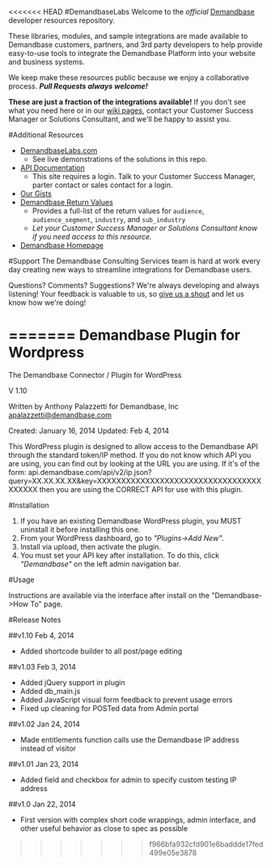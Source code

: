 <<<<<<< HEAD
#DemandbaseLabs
Welcome to the *official* [Demandbase](http://www.demandbase.com) developer resources repository.

These libraries, modules, and sample integrations are made available to Demandbase customers, partners, and 3rd party developers to help provide easy-to-use tools to integrate the Demandbase Platform into your website and business systems.

We keep make these resources public because we enjoy a collaborative process. ***Pull Requests always welcome!***

**These are just a fraction of the integrations available!** If you don't see what you need here or in our [wiki pages](http://demandbaselabs.com/docs), contact your Customer Success Manager or Solutions Consultant, and we'll be happy to assist you.

#Additional Resources
* [DemandbaseLabs.com](http://www.demandbaselabs.com)
  * See live demonstrations of the solutions in this repo.
* [API Documentation](http://demandbaselabs.com/docs/wiki/index.php?title=Demandbase_API_Documentation)
  * This site requires a login.  Talk to your Customer Success Manager, parter contact or sales contact for a login.
* [Our Gists](https://gist.github.com/demandbaselabs)
* [Demandbase Return Values](https://github.com/demandbaselabs/demandbase_return_values)
  * Provides a full-list of the return values for `audience`, `audience_segment`, `industry`, and `sub_industry`
  * *Let your Customer Success Manager or Solutions Consultant know if you need access to this resource.*
* [Demandbase Homepage](http://www.demandbase.com)

#Support
The Demandbase Consulting Services team is hard at work every day creating new ways to streamline integrations for Demandbase users.  

Questions?  Comments?  Suggestions?  We're always developing and always listening!  Your feedback is valuable to us, so [give us a shout](mailto:support@demandbase.com) and let us know how we're doing!  

=======
Demandbase Plugin for Wordpress
================

The Demandbase Connector / Plugin for WordPress

V 1.10

Written by Anthony Palazzetti
for Demandbase, Inc
apalazzetti@demandbase.com

Created:    January 16, 2014
Updated:    Feb 4, 2014


This WordPress plugin is designed to allow access to the Demandbase API through the standard token/IP method.
If you do not know which API you are using, you can find out by looking at the URL you are using.
If it's of the form: api.demandbase.com/api/v2/ip.json?query=XX.XX.XX.XX&key=XXXXXXXXXXXXXXXXXXXXXXXXXXXXXXXXXXXXXXXX then you are using the CORRECT API for use with this plugin.

#Installation

1. If you have an existing Demandbase WordPress plugin, you MUST uninstall it before installing this one.
2. From your WordPress dashboard, go to *"Plugins->Add New"*.
3. Install via upload, then activate the plugin.
4. You must set your API key after installation. To do this, click *"Demandbase"* on the left admin navigation bar.

#Usage

Instructions are available via the interface after install on the "Demandbase->How To" page.


#Release Notes

##v1.10
Feb 4, 2014
- Added shortcode builder to all post/page editing

##v1.03
Feb 3, 2014
* Added jQuery support in plugin
* Added db_main.js
* Added JavaScript visual form feedback to prevent usage errors
* Fixed up cleaning for POSTed data from Admin portal

##v1.02
Jan 24, 2014
* Made entitlements function calls use the Demandbase IP address instead of visitor

##v1.01
Jan 23, 2014
* Added field and checkbox for admin to specify custom testing IP address

##v1.0
Jan 22, 2014
* First version with complex short code wrappings, admin interface, and other useful behavior as close to spec as possible
>>>>>>> f966bfa932cfd901e6baddde17fed499e05e3878
